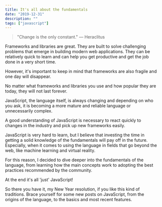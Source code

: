 ```yaml
---
title: It's all about the fundamentals
date: "2019-12-31"
description: ""
tags: ["javascript"]
---
```


<blockquote>
  <p className="fundamentals-quote">
    "Change is the only constant." ― Heraclitus
  </p>
</blockquote>

Frameworks and libraries are great.
They are built to solve challenging problems that emerge in building modern web applications.
They can be relatively quick to learn and can help you get productive and get the job done in a very short time.

However, it's important to keep in mind that frameworks are also fragile and one day will disappear.

No matter what frameworks and libraries you use and how popular they are today,
they will not last forever.

JavaScript, the language itself, is always changing and depending on who you ask,
it is becoming a more mature and reliable language or unnecessarily complex.

A good understanding of JavaScript is necessary to react quickly to changes in the industry and
pick up new frameworks easily.

JavaScript is very hard to learn, but I believe that investing the time in getting a solid knowledge of the fundamentals will pay off in the future.
Especially, when it comes to using the language in fields that go beyond the web,
like machine learning and virtual reality.

For this reason, I decided to dive deeper into the fundamentals of the language,
from learning how the main concepts work to adopting the best practices recommended by the community.

At the end it's all 'just' JavaScript!

So there you have it, my New Year resolution, if you like this kind of traditions.
Brace yourself for some new posts on JavaScript, from the origins of the language, to the basics and most recent features.
